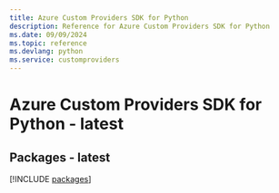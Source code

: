 ```yaml
---
title: Azure Custom Providers SDK for Python
description: Reference for Azure Custom Providers SDK for Python
ms.date: 09/09/2024
ms.topic: reference
ms.devlang: python
ms.service: customproviders
---
```

# Azure Custom Providers SDK for Python - latest
## Packages - latest
[!INCLUDE [packages](custom-providers-index.md)]